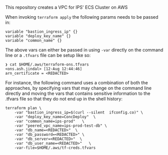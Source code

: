 This repository creates a VPC for IPS' ECS Cluster on AWS


When invoking `terraform apply` the following params needs to be passed in:

```
variable "bastion_ingress_ip" {}
variable "deploy_key_name" {}
variable "common_name" {}
```

The above vars can either be passed in using `-var` directly on the command line or a `.tfvars` file can be setup like so:
```
❯ cat $HOME/.aws/terraform-ons.tfvars                                                                                                                                                                    <ons.ash.jindal> [12-Aug 12:44:46]
arn_certificate = <REDACTED>
```


For instance, the following command uses a combination of both the approaches, by specifying vars that may change on the command line directly and moving the
vars that contains sensitive information to the .tfvars file so that they do not end up in the shell history:
```
terraform plan \
    -var "bastion_ingress_ip=$(curl --silent  ifconfig.co)" \
    -var "deploy_key_name=ConcDeploy"  \
    -var "common_name=ips-prod"   \
    -var "peered_vpc_name=ips-prod-test-db" \     
    -var "db_name=<REDACTED>"  \    
    -var "db_password=<REDACTED>" \    
    -var "db_server=<REDACTED>"  \    
    -var "db_user_name=<REDACTED>"   \
    -var-file=$HOME/.aws/tf-creds.tfvars 
```
